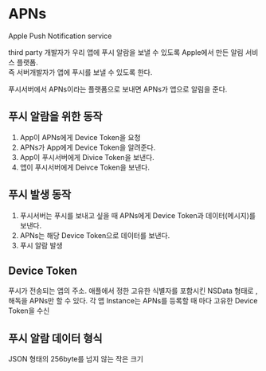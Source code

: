 # APNs

Apple Push Notification service

third party 개발자가 우리 앱에 푸시 알람을 보낼 수 있도록 Apple에서 만든 알림 서비스 플랫폼.  
즉 서버개발자가 앱에 푸시를 보낼 수 있도록 한다.   

푸시서버에서 APNs이라는 플랫폼으로 보내면 APNs가 앱으로 알림을 준다.   

## 푸시 알람을 위한 동작
1. App이 APNs에게 Device Token을 요청
2. APNs가 App에게 Device Token을 알려준다.
3. App이 푸시서버에게 Divice Token을 보낸다.
4. 앱이 푸시서버에게 Deivce Token을 보낸다.

## 푸시 발생 동작
1. 푸시서버는 푸시를 보내고 싶을 때 APNs에게 Device Token과 데이터(메시지)를 보낸다.
2. APNs는 해당 Device Token으로 데이터를 보낸다.
3. 푸시 알람 발생

## Device Token
 푸시가 전송되는 앱의 주소. 
 애플에서 정한 고유한 식별자를 포함시킨 NSData 형태로 , 해독을 APNs만 할 수 있다.
 각 앱 Instance는 APNs를 등록할 때 마다 고유한 Device Token을 수신
 
 ## 푸시 알람 데이터 형식  
 JSON 형태의 256byte를 넘지 않는 작은 크기